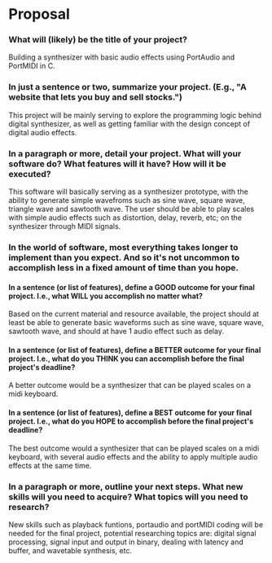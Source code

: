# Proposal

### What will (likely) be the title of your project?

Building a synthesizer with basic audio effects using PortAudio and PortMIDI in C.

### In just a sentence or two, summarize your project. (E.g., "A website that lets you buy and sell stocks.")

This project will be mainly serving to explore the programming logic behind digital synthesizer, as well as getting familiar with the design concept of digital audio effects. 

### In a paragraph or more, detail your project. What will your software do? What features will it have? How will it be executed?

This software will basically serving as a synthesizer prototype, with the ability to generate simple wavefroms such as sine wave, square wave, triangle wave and sawtooth wave. The user should be able to play scales with simple audio effects such as distortion, delay, reverb, etc; on the synthesizer through MIDI signals.


### In the world of software, most everything takes longer to implement than you expect. And so it's not uncommon to accomplish less in a fixed amount of time than you hope.

#### In a sentence (or list of features), define a GOOD outcome for your final project. I.e., what WILL you accomplish no matter what?

Based on the current material and resource available, the project should at least be able to generate basic waveforms such as sine wave, square wave, sawtooth wave, and should at have 1 audio effect such as delay. 

#### In a sentence (or list of features), define a BETTER outcome for your final project. I.e., what do you THINK you can accomplish before the final project's deadline?

A better outcome would be a synthesizer that can be played scales on a midi keyboard.

#### In a sentence (or list of features), define a BEST outcome for your final project. I.e., what do you HOPE to accomplish before the final project's deadline?

The best outcome would a synthesizer that can be played scales on a midi keyboard, with several audio effects and the ability to apply multiple audio effects at the same time.

### In a paragraph or more, outline your next steps. What new skills will you need to acquire? What topics will you need to research?

New skills such as playback funtions, portaudio and portMIDI coding will be needed for the final project, potential researching topics are: digital signal processing, signal input and output in binary, dealing with latency and buffer, and wavetable synthesis, etc. 
